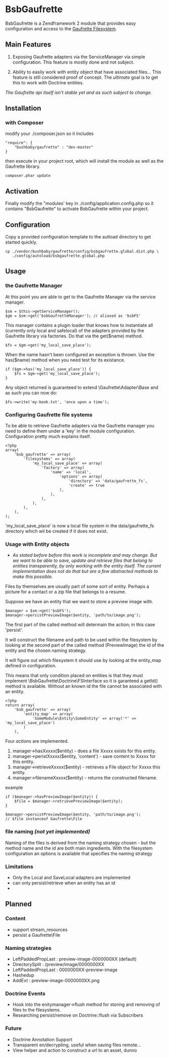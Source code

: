 BsbGaufrette
===
BsbGaufrette is a Zendframework 2 module that provides easy configuration and access to the [Gaufrette Filesystem][1].

## Main Features

1. Exposing Gaufrette adapters via the ServiceManager via simple configuration. This feature is mostly done and not subject.

2. Ability to easily work with entity object that have associated files... This feature is still considered proof of concept. The *ultimate* goal is to get this to work with Doctrine entities.

*The Gaufrette api itself isn't stable yet and as such subject to change.*

## Installation

### with Composer

modify your ./composer.json so it includes

    "require": {
        "bushbaby/gaufrette" : "dev-master"
    }

then execute in your project root, which will install the module as well as the Gaufrette library.

    composer.phar update


## Activation

Finally modify the "modules' key in ./config/application.config.php so it contains "BsbGaufrette" to activate BsbGaufrette within your project.

## Configuration

Copy a provided configuration template to the autload directory to get started quickly.

    cp ./vendor/bushbaby/gaufrette/config/bsbgaufrette.global.dist.php \
       ./config/autoload/bsbgaufrette.global.php

## Usage
### the Gaufrette Manager

At this point you are able to get to the Gaufrette Manager via the service manager.

    $sm = $this->getServiceManager();
    $gm = $sm->get('bsbGaufretteManager'); // aliased as 'bsbFS'

This manager contains a plugin loader that knows how to instantiate all (currently only local and safelocal) of the adapters provided by the Gaufrette library via factories. Do that via the get($name) method.

    $fs = $gm->get('my_local_save_place');

When the name hasn't been configured an exception is thrown. Use the has($name) method when you need test for its existance.

    if ($gm->has('my_local_save_place')) {
        $fs = $gm->get('my_local_save_place');
    }

Any object returned is guaranteed to extend \Gaufrette\Adapter\Base and as such you can now do:

    $fs->write('my-book.txt', 'once upon a time');

### Configuring Gaufrette file systems

To be able to retrieve Gaufrette adapters via the Gaufrette manager you need to define them under a 'key' in the module configuration. Configuration pretty much explains itself.

    <?php
    array(
        'bsb_gaufrette' => array(
            'filesystems' => array(
                'my_local_save_place' => array(
                    'factory' => array(
                        'name' => 'local',
                            'options' => array(
                                'directory' => 'data/gaufrette_fs',
                                'create' => true
                            ),
                        ),
                    ),
                ),
            ),
        ),
    );

'my_local_save_place' is now a local file system in the data/gaufrette_fs directory which wil be created if it does not exist.

### Usage with Entity objects
* _As stated before before this work is incomplete and may change. But we want to be able to save, update and retrieve files that belong to entities transparently, by only working with the entity itself. The current implementation does not do that but are a few abstracted methods to make this possible._

Files by themselves are usually part of some sort of entity. Perhaps a picture for a contact or a zip file that belongs to a resume.


Suppose we have an entity that we want to store a preview image with.

    $manager = $sm->get('bsbFS');
    $manager->persistPreviewImage($entity, 'path/to/image.png');

The first part of the called method will determain the action; in this case 'persist'.

It will construct the filename and path to be used within the filesystem by looking at the second part of the called method (PreviewImage) the id of the entity and the chosen naming strategy.

It will figure out which filesystem it should use by looking at the entity_map defined in configuration.

This means that only condition placed on entities is that they must implement \BsbGaufrette\Doctrine\FSInterface so it is garanteed a getId() method is available. Without an known id the file cannot be associated with an entity.

    <?php
    return array(
        'bsb_gaufrette' => array(
            'entity_map' => array(
                'SomeModule\Entity\SomeEntity' => array('*' => 'my_local_save_place')
            )
        ),

Four _actions_ are implemented.

1. manager->hasXxxxx($entity) - does a file Xxxxx exists for this entity.
2. manager->peristXxxxx($entity, 'content') - save content to Xxxxx for this entity.
3. manager->retrieveXxxxx($entity) - retrieves a File object for Xxxxx this entity.
4. manager->filenameXxxxx($entity) - returns the constructed filename.

example

    if ($manager->hasPreviewImage($entity)) {
        $file = $manager->retrievePreviewImage($entity);
    }

    $manager->persistPreviewImage($entity, 'path/to/image.png');
    // $file instanceof Gaufrette\File

### file naming _(not yet implemented)_
Naming of the files is derived from the naming strategy chosen - but the method name and the id are both main ingredients.
With the filesystem configuration an options is available that specifies the naming strategy

### Limitations
 - Only the Local and SaveLocal adapters are implemented
 - can only persist/retrieve when an entity has an id
 -

## Planned
### Content
- support stream_resources
- persist a Gaufrette\File

### Naming strategies
- LeftPaddedPropLast : preview-image-0000000XX (default)
- DirectorySplit : /preview/image/0000000XX
- LeftPaddedPropLast : 0000000XX-preview-image
- Hashedup
- AddExt : preview-image-0000000XX.png

### Doctrine Events
- Hook into the enitymanager->flush method for storing and removing of files to the filesystems.
- Researching persist/remove on Doctrine::flush via Subscribers

### Future
 - Doctrine Annotation Support
 - Transparent en/decrypting, useful when saving files remote...
 - View helper and action to construct a url to an asset, dunno


  [1]: https://github.com/knpLabs/Gaufrette "Gaufrette"
